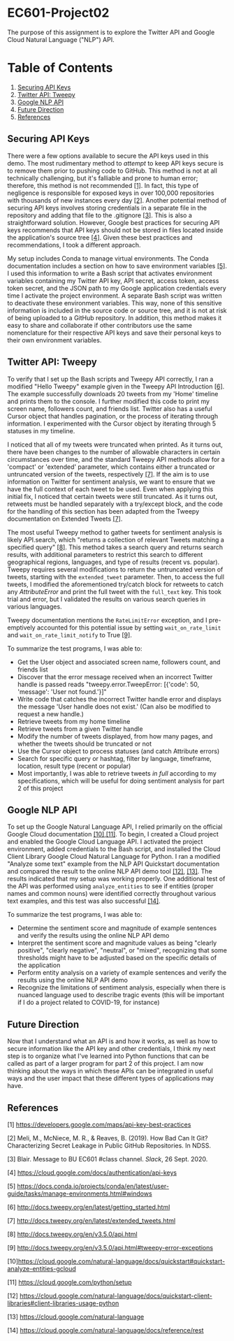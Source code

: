 # EC601-Project02
The purpose of this assignment is to explore the Twitter API and Google Cloud Natural Language ("NLP") API.

# Table of Contents
1. [Securing API Keys](#Securing-API-Keys)
2. [Twitter API: Tweepy](#Twitter-API-Tweepy)
3. [Google NLP API](#Google-NLP-API)
3. [Future Direction](#Future-Direction)
4. [References](#References)

<a name="Securing-API-Keys"></a>
## Securing API Keys
There were a few options available to secure the API keys used in this demo. The most rudimentary method to _attempt_ to keep API keys secure is to remove them prior to pushing code to GitHub. This method is not at all technically challenging, but it's falliable and prone to human error; therefore, this method is not recommended [[1]](#1). In fact, this type of negligence is responsible for exposed keys in over 100,000 repositories with thousands of new instances every day [[2]](#2). Another potential method of securing API keys involves storing credentials in a separate file in the repository and adding that file to the .gitignore [[3]](#3). This is also a straightforward solution. However, Google best practices for securing API keys recommends that API keys should not be stored in files located inside the application's source tree [[4]](#4). Given these best practices and recommendations, I took a different approach.

My setup includes Conda to manage virtual environments. The Conda documentation includes a section on how to save environment variables [[5]](#5). I used this information to write a Bash script that activates environment variables containing my Twitter API key, API secret, access token, access token secret, and the JSON path to my Google application credentials every time I activate the project environment. A separate Bash script was written to deactivate these environment variables. This way, none of this sensitive information is included in the source code or source tree, and it is not at risk of being uploaded to a GitHub repository. In addition, this method makes it easy to share and collaborate if other contributors use the same nomenclature for their respective API keys and save their personal keys to their own environment variables.

<a name="Twitter-API-Tweepy"></a>
## Twitter API: Tweepy
To verify that I set up the Bash scripts and Tweepy API correctly, I ran a modified "Hello Tweepy" example given in the Tweepy API Introduction [[6]](#6). The example successfully downloads 20 tweets from my 'Home' timeline and prints them to the console. I further modified this code to print my screen name, followers count, and friends list. Twitter also has a useful Cursor object that handles pagination, or the process of iterating through information. I experimented with the Cursor object by iterating through 5 statuses in my timeline.

I noticed that all of my tweets were truncated when printed. As it turns out, there have been changes to the number of allowable characters in certain circumstances over time, and the standard Tweepy API methods allow for a 'compact' or 'extended' parameter, which contains either a truncated or untruncated version of the tweets, respectively [[7]](#7). If the aim is to use information on Twitter for sentiment analysis, we want to ensure that we have the full context of each tweet to be used. Even when applying this initial fix, I noticed that certain tweets were still truncated. As it turns out, retweets must be handled separately with a try/except block, and the code for the handling of this section has been adapted from the Tweepy documentation on Extended Tweets [[7]](#7).

The most useful Tweepy method to gather tweets for sentiment analysis is likely API.search, which "returns a collection of relevant Tweets matching a specified query" [[8]](#8). This method takes a search query and returns search results, with additional parameters to restrict this search to different geographical regions, languages, and type of results (recent vs. popular). Tweepy requires several modifications to return the untruncated version of tweets, starting with the <code>extended_tweet</code> parameter. Then, to access the full tweets, I modified the aforementioned try/catch block for retweets to catch any _AttributeError_ and print the full tweet with the <code>full_text</code> key. This took trial and error, but I validated the results on various search queries in various languages.

Tweepy documentation mentions the <code>RateLimitError</code> exception, and I pre-emptively accounted for this potential issue by setting <code>wait_on_rate_limit</code> and <code>wait_on_rate_limit_notify</code> to True [[9]](#9).

To summarize the test programs, I was able to:

* Get the User object and associated screen name, followers count, and friends list
* Discover that the error message received when an incorrect Twitter handle is passed reads "tweepy.error.TweepError: [{'code': 50, 'message': 'User not found.'}]"
* Write code that catches the incorrect Twitter handle error and displays the message 'User handle <handle> does not exist.' (Can also be modified to request a new handle.)
* Retrieve tweets from my home timeline
* Retrieve tweets from a given Twitter handle
* Modify the number of tweets displayed, from how many pages, and whether the tweets should be truncated or not
* Use the Cursor object to process statuses (and catch Attribute errors)
* Search for specific query or hashtag, filter by language, timeframe, location, result type (recent or popular)
* Most importantly, I was able to retrieve tweets _in full_ according to my specifications, which will be useful for doing sentiment analysis for part 2 of this project
 

<a name="Google-NLP-API"></a>
## Google NLP API
To set up the Google Natural Language API, I relied primarily on the official Google Cloud documentation [[10]](#10),[[11]](#11). To begin, I created a Cloud project and enabled the Google Cloud Language API. I activated the project environment, added credentials to the Bash script, and installed the Cloud Client Library Google Cloud Natural Language for Python. I ran a modified "Analyze some text" example from the NLP API Quickstart documentation and compared the result to the online NLP API demo tool [[12]](#12), [[13]](#13). The results indicated that my setup was working properly. One additional test of the API was performed using <code>analyze_entities</code> to see if entities (proper names and common nouns) were identified correctly throughout various text examples, and this test was also successful [[14]](#14).

To summarize the test programs, I was able to:

* Determine the sentiment score and magnitude of example sentences and verify the results using the online NLP API demo
* Interpret the sentiment score and magnitude values as being "clearly positive", "clearly negative", "neutral", or "mixed", recognizing that some thresholds might have to be adjusted based on the specific details of the application
* Perform entity analysis on a variety of example sentences and verify the results using the online NLP API demo
* Recognize the limitations of sentiment analysis, especially when there is nuanced language used to describe tragic events (this will be important if I do a project related to COVID-19, for instance)

<a name="Future-Direction"></a>
## Future Direction
Now that I understand what an API is and how it works, as well as how to secure information like the API key and other credentials, I think my next step is to organize what I've learned into Python functions that can be called as part of a larger program for part 2 of this project. I am now thinking about the ways in which these APIs can be integrated in useful ways and the user impact that these different types of applications may have.


<a name="References"></a>
## References
<a id="1">[1]</a> https://developers.google.com/maps/api-key-best-practices

<a id="2">[2]</a> Meli, M., McNiece, M. R., & Reaves, B. (2019). How Bad Can It Git? Characterizing Secret Leakage in Public GitHub Repositories. In NDSS.

<a id="3">[3]</a> Blair. Message to BU EC601 \#class channel. _Slack_, 26 Sept. 2020.

<a id="4">[4]</a> https://cloud.google.com/docs/authentication/api-keys

<a id="5">[5]</a> https://docs.conda.io/projects/conda/en/latest/user-guide/tasks/manage-environments.html#windows

<a id="6">[6]</a> http://docs.tweepy.org/en/latest/getting_started.html

<a id="7">[7]</a> http://docs.tweepy.org/en/latest/extended_tweets.html

<a id="8">[8]</a> http://docs.tweepy.org/en/v3.5.0/api.html

<a id="9">[9]</a> http://docs.tweepy.org/en/v3.5.0/api.html#tweepy-error-exceptions

<a id="10">[10]</a>https://cloud.google.com/natural-language/docs/quickstart#quickstart-analyze-entities-gcloud

<a id="11">[11]</a> https://cloud.google.com/python/setup

<a id="12">[12]</a> https://cloud.google.com/natural-language/docs/quickstart-client-libraries#client-libraries-usage-python

<a id="13">[13]</a> https://cloud.google.com/natural-language

<a id="14">[14]</a> https://cloud.google.com/natural-language/docs/reference/rest
